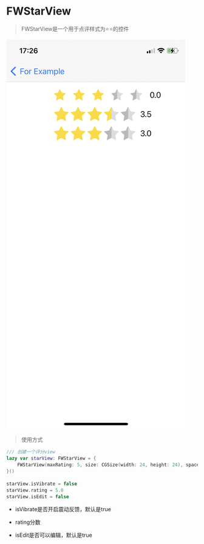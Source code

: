 # FWStarView

> FWStarView是一个用于点评样式为⭐️⭐️的控件

![IMG_71D0571658D4-1](https://github.com/CoderJohnhao/FWStarView/blob/main/IMG_71D0571658D4-1.jpeg)

> 使用方式

```swift
/// 创建一个评分view
lazy var starView: FWStarView = {
	FWStarView(maxRating: 5, size: CGSize(width: 24, height: 24), space: 16)
}()

starView.isVibrate = false
starView.rating = 5.0
starView.isEdit = false
```

- isVibrate是否开启震动反馈，默认是true

- rating分数

- isEdit是否可以编辑，默认是true

  

